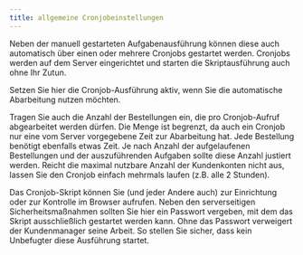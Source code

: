 ```yaml
---
title: allgemeine Cronjobeinstellungen
---
```


Neben der manuell gestarteten Aufgabenausführung können diese auch automatisch über einen oder mehrere Cronjobs gestartet werden. Cronjobs werden auf dem Server eingerichtet und starten die Skriptausführung auch ohne Ihr Zutun.

Setzen Sie hier die Cronjob-Ausführung aktiv, wenn Sie die automatische Abarbeitung nutzen möchten.

Tragen Sie auch die Anzahl der Bestellungen ein, die pro Cronjob-Aufruf abgearbeitet werden dürfen. Die Menge ist begrenzt, da auch ein Cronjob nur eine vom Server vorgegebene Zeit zur Abarbeitung hat. Jede Bestellung benötigt ebenfalls etwas Zeit. Je nach Anzahl der aufgelaufenen Bestellungen und der auszuführenden Aufgaben sollte diese Anzahl justiert werden. Reicht die maximal nutzbare Anzahl der Kundenkonten nicht aus, lassen Sie den Cronjob einfach mehrmals laufen (z.B. alle 2 Stunden).

Das Cronjob-Skript können Sie (und jeder Andere auch) zur Einrichtung oder zur Kontrolle im Browser aufrufen. Neben den serverseitigen Sicherheitsmaßnahmen sollten Sie hier ein Passwort vergeben, mit dem das Skript ausschließlich gestartet werden kann. Ohne das Passwort verweigert der Kundenmanager seine Arbeit. So stellen Sie sicher, dass kein Unbefugter diese Ausführung startet.
